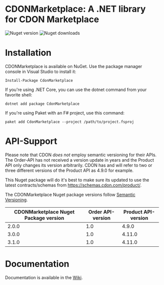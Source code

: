 # CDONMarketplace: A .NET library for CDON Marketplace

![Nuget version](https://img.shields.io/nuget/vpre/CdonMarketplace)
![Nuget downloads](https://img.shields.io/nuget/dt/CdonMarketplace)

# Installation

CDONMarketplace is available on NuGet. Use the package manager console in Visual Studio to install it:
```
Install-Package CdonMarketplace
```

If you're using .NET Core, you can use the dotnet command from your favorite shell:
```
dotnet add package CdonMarketplace
```

If you're using Paket with an F# project, use this command:
```
paket add CdonMarketplace --project /path/to/project.fsproj
```

# API-Support
Please note that CDON *does not* employ semantic versioning for their APIs. The Order-API has not received a version update in years and the Product API only changes its version arbitrarily. CDON has and will refer to two or three different versions of the Product API as 4.9.0 for example.

This Nuget package will do it's best to make sure its updated to use the latest contracts/schemas from https://schemas.cdon.com/product/.

The CDONMarketplace Nuget package versions follow [Semantic Versioning](https://semver.org/).

| CDONMarketplace Nuget Package version | Order API-version | Product API-version |
| ------------------------------------- | ----------------- | ------------------- |
| 2.0.0                                 | 1.0               | 4.9.0               |
| 3.0.0                                 | 1.0               | 4.11.0              |
| 3.1.0                                 | 1.0               | 4.11.0              |

# Documentation

Documentation is available in the [Wiki](https://github.com/tomeo/CdonMarketplace/wiki/).